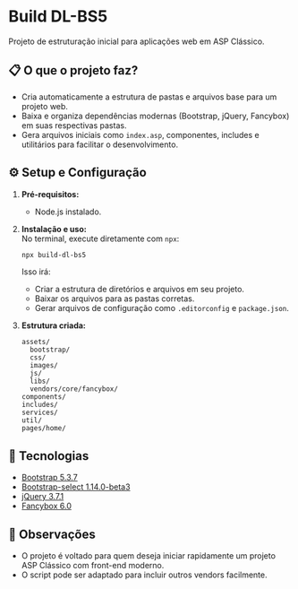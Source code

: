 # Build DL-BS5

Projeto de estruturação inicial para aplicações web em ASP Clássico.

## 📋 O que o projeto faz?

- Cria automaticamente a estrutura de pastas e arquivos base para um projeto web.
- Baixa e organiza dependências modernas (Bootstrap, jQuery, Fancybox) em suas respectivas pastas.
- Gera arquivos iniciais como `index.asp`, componentes, includes e utilitários para facilitar o desenvolvimento.

## ⚙️ Setup e Configuração

1. **Pré-requisitos:**  
   - Node.js instalado.

2. **Instalação e uso:**  
   No terminal, execute diretamente com `npx`:
   ```bash
   npx build-dl-bs5
   ```
   Isso irá:
   - Criar a estrutura de diretórios e arquivos em seu projeto.
   - Baixar os arquivos para as pastas corretas.
   - Gerar arquivos de configuração como `.editorconfig` e `package.json`.

3. **Estrutura criada:**
   ```
   assets/
     bootstrap/
     css/
     images/
     js/
     libs/
     vendors/core/fancybox/
   components/
   includes/
   services/
   util/
   pages/home/
   ```

## 🚀 Tecnologias

- [Bootstrap 5.3.7](https://getbootstrap.com/)
- [Bootstrap-select 1.14.0-beta3](https://developer.snapappointments.com/bootstrap-select/)
- [jQuery 3.7.1](https://jquery.com/)
- [Fancybox 6.0](https://fancyapps.com/fancybox/)

## 📝 Observações

- O projeto é voltado para quem deseja iniciar rapidamente um projeto ASP Clássico com front-end moderno.
- O script pode ser adaptado para incluir outros vendors facilmente.
